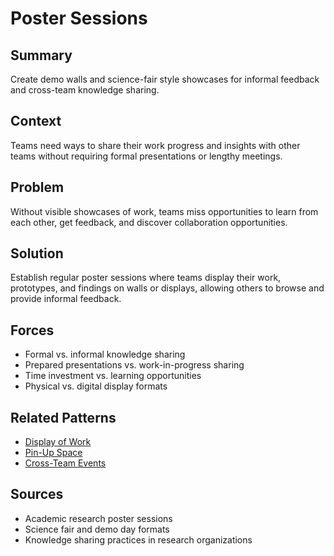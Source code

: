 # Poster Sessions

## Summary
Create demo walls and science-fair style showcases for informal feedback and cross-team knowledge sharing.

## Context
Teams need ways to share their work progress and insights with other teams without requiring formal presentations or lengthy meetings.

## Problem
Without visible showcases of work, teams miss opportunities to learn from each other, get feedback, and discover collaboration opportunities.

## Solution
Establish regular poster sessions where teams display their work, prototypes, and findings on walls or displays, allowing others to browse and provide informal feedback.

## Forces
- Formal vs. informal knowledge sharing
- Prepared presentations vs. work-in-progress sharing
- Time investment vs. learning opportunities
- Physical vs. digital display formats

## Related Patterns
- [Display of Work](display-of-work.md)
- [Pin-Up Space](pin-up-space.md)
- [Cross-Team Events](../temporal/cross-team-events.md)

## Sources
- Academic research poster sessions
- Science fair and demo day formats
- Knowledge sharing practices in research organizations